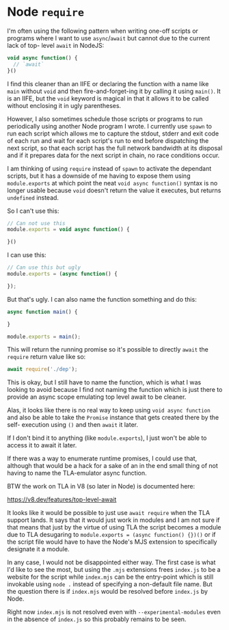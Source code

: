 # Node `require`

I'm often using the following pattern when writing one-off scripts or programs
where I want to use `async`/`await` but cannot due to the current lack of top-
level `await` in NodeJS:

```js
void async function() {
  // `await`
}()
```

I find this cleaner than an IIFE or declaring the function with a name like
`main` without `void` and then fire-and-forget-ing it by calling it using
`main()`. It is an IIFE, but the `void` keyword is magical in that it allows it
to be called without enclosing it in ugly parentheses.

However, I also sometimes schedule those scripts or programs to run periodically
using another Node program I wrote. I currently use `spawn` to run each script
which allows me to capture the stdout, stderr and exit code of each run and wait
for each script's run to end before dispatching the next script, so that each
script has the full network bandwidth at its disposal and if it prepares data
for the next script in chain, no race conditions occur.

I am thinking of using `require` instead of `spawn` to activate the dependant
scripts, but it has a downside of me having to expose them using
`module.exports` at which point the neat `void async function()` syntax is no
longer usable because `void` doesn't return the value it executes, but returns
`undefined` instead.

So I can't use this:

```javascript
// Can not use this
module.exports = void async function() {

}()
```

I can use this:

```javascript
// Can use this but ugly
module.exports = (async function() {

});
```

But that's ugly. I can also name the function something and do this:

```javascript
async function main() {

}

module.exports = main();
```

This will return the running promise so it's possible to directly `await` the
`require` return value like so:

```javascript
await require('./dep');
```

This is okay, but I still have to name the function, which is what I was looking
to avoid because I find not naming the function which is just there to provide
an async scope emulating top level await to be cleaner.

Alas, it looks like there is no real way to keep using `void async function` and
also be able to take the `Promise` instance that gets created there by the self-
execution using `()` and then `await` it later.

If I don't bind it to anything (like `module.exports`), I just won't be able to
access it to await it later.

If there was a way to enumerate runtime promises, I could use that, although
that would be a hack for a sake of an in the end small thing of not having to
name the TLA-emulator async function.

BTW the work on TLA in V8 (so later in Node) is documented here:

https://v8.dev/features/top-level-await

It looks like it would be possible to just use `await require` when the TLA
support lands. It says that it would just work in modules and I am not sure if
that means that just by the virtue of using TLA the script becomes a module due
to TLA desugaring to `module.exports = (async function() {})()` or if the script
file would have to have the Node's MJS extension to specifically designate it a
module.

In any case, I would not be disappointed either way. The first case is what I'd
like to see the most, but using the `.mjs` extensions frees `index.js` to be a
website for the script while `index.mjs` can be the entry-point which is still
invokable using `node .` instead of specifying a non-default file name. But the
question there is if `index.mjs` would be resolved before `index.js` by Node.

Right now `index.mjs` is not resolved even with `--experimental-modules` even in
the absence of `index.js` so this probably remains to be seen.
